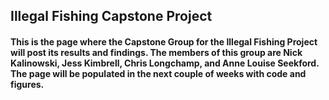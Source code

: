 ## Illegal Fishing Capstone Project

#### This is the page where the Capstone Group for the Illegal Fishing Project will post its results and findings. The members of this group are Nick Kalinowski, Jess Kimbrell, Chris Longchamp, and Anne Louise Seekford. The page will be populated in the next couple of weeks with code and figures. 
